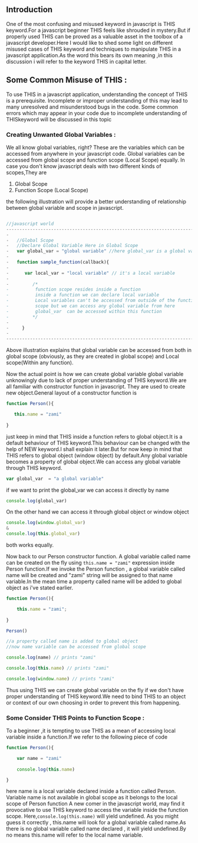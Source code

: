 Introduction
------------

One of the most confusing and misused keyword in javascript is THIS keyword.For a javascript beginner THIS 
feels like shrouded in mystery.But if properly used THIS can be proved as a valuable asset in the toolbox of 
a javascript developer.Here I would like to shed some light on different misused cases of THIS keyword and 
techniques to manipulate THIS in a javascript application.As the word this bears its own meaning ,in this
discussion i will refer to the keyword THIS in capital letter.

Some Common Misuse of THIS :
----------------------------

To use THIS in a javascript application, understanding the concept of THIS is a prerequisite. Incomplete or improper 
understanding of this may lead to many unresolved and misunderstood bugs in the code. Some common errors which may 
appear in your code due to incomplete understanding of THISkeyword will be discussed in this topic

### Creating Unwanted Global Variables :

We all know global variables, right? These are the variables which can be accessed from anywhere in your javascript
code. Global variables can be accessed from global scope and function scope (Local Scope) equally. In case you don't 
know javascript deals with two different kinds of scopes,They are

1. Global Scope
2. Function Scope (Local Scope)

the following illustration will provide a better understanding of relationship between global variable and  scope in 
javascript.
```javascript

//javascript world
--------------------------------------------------------------------------------
-                                                                              -
-   //Global Scope                                                             -
-   //Declare Global Variable Here in Global Scope                             - 
-   var global_var = "global variable" //here global_var is a global variable  -
-                                                                              -
-   function sample_function(callback){                                        -
-                                                                              -
-      var local_var = "local variable" // it's a local variable               -
-                                                                              -
-         /*                                                                   -
-          function scope resides inside a function                            -
-          inside a function we can declare local variable                     - 
-          Local variables can't be accessed from outside of the function      -
-          scope but we can access any global variable from here               -
-          global_var  can be accessed within this function                    -
-         */                                                                   -
-                                                                              -
-     }                                                                        -
-                                                                              -
--------------------------------------------------------------------------------
```
Above illustration explains that global variable can be accessed from both in global scope (obviously, as they are 
created in global scope) and Local scope(Within any function). 

Now the actual point is how we can create global variable global variable unknowingly due to lack of proper understanding 
of THIS keyword.We are all familiar with constructor function in javascript. They are used to create new object.General 
layout of  a constructor function is 

```javascript
function Person(){

   this.name = "zami"
   
}
```

just keep in mind that THIS inside a function refers to global object.It is a default behaviour of THIS keyword.This 
behaviour can be changed with the help of NEW keyword.I shall explain it later.But for now keep in mind that THIS 
refers to global object (window object) by default.Any global variable becomes a property of global object.We can 
access any global variable through THIS keyword.

```javascript
var global_var  = "a global variable" 
```

if we want to print the global_var we can access it directly by name 

```javascript
console.log(global_var) 
```

On the other hand we can access it through global object or window object

```javascript
console.log(window.global_var) 
& 
console.log(this.global_var) 
```

both works equally.

Now back to our Person constructor function. A global variable called name can be created on the fly using `this.name = "zami"` 
expression inside Person function.If we invoke the Person function , a global variable called name will be created and
"zami" string will be assigned to that name variable.In the mean time a property called name will be added to global
object as i've stated earlier.

```javascript
function Person(){

    this.name = "zami";
	
}

Person()

//a property called name is added to global object
//now name variable can be accessed from global scope 

console.log(name) // prints "zami" 

console.log(this.name) // prints "zami"

console.log(window.name) // prints "zami"
```

Thus using THIS we can create global variable on the fly if we don't have proper understanding of THIS keyword.We 
need to bind THIS to an object or context of our own choosing in order to prevent this from happening.

### Some Consider THIS Points to Function Scope :

To a beginner ,it is tempting to use THIS as a mean of accessing local variable inside a function.If we refer
to the following piece of code 

```javascript
function Person(){

    var name = "zami"
	
    console.log(this.name)

} 
```

here name is a local variable declared inside a function called Person. Variable name is not available in global scope 
as it belongs to the local scope of Person function A new comer in the javascript world, may find it provocative to 
use THIS keyword to access the variable inside the function scope. Here,` console.log(this.name) ` will yield undefined.
As you might guess it correctly , this.name will look for a global variable called name.As there is no global variable 
called name declared , it will yield undefined.By no means this.name will refer to the local name variable.
